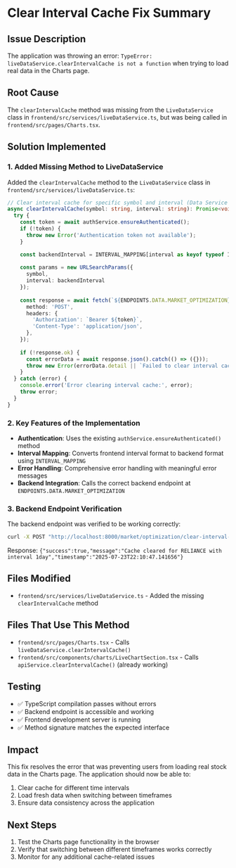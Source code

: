 # Clear Interval Cache Fix Summary

## Issue Description
The application was throwing an error: `TypeError: liveDataService.clearIntervalCache is not a function` when trying to load real data in the Charts page.

## Root Cause
The `clearIntervalCache` method was missing from the `LiveDataService` class in `frontend/src/services/liveDataService.ts`, but was being called in `frontend/src/pages/Charts.tsx`.

## Solution Implemented

### 1. Added Missing Method to LiveDataService
Added the `clearIntervalCache` method to the `LiveDataService` class in `frontend/src/services/liveDataService.ts`:

```typescript
// Clear interval cache for specific symbol and interval (Data Service - Port 8000)
async clearIntervalCache(symbol: string, interval: string): Promise<void> {
  try {
    const token = await authService.ensureAuthenticated();
    if (!token) {
      throw new Error('Authentication token not available');
    }

    const backendInterval = INTERVAL_MAPPING[interval as keyof typeof INTERVAL_MAPPING] || '1day';
    
    const params = new URLSearchParams({
      symbol,
      interval: backendInterval
    });
    
    const response = await fetch(`${ENDPOINTS.DATA.MARKET_OPTIMIZATION}/clear-interval-cache?${params}`, {
      method: 'POST',
      headers: {
        'Authorization': `Bearer ${token}`,
        'Content-Type': 'application/json',
      },
    });
    
    if (!response.ok) {
      const errorData = await response.json().catch(() => ({}));
      throw new Error(errorData.detail || `Failed to clear interval cache for ${symbol}`);
    }
  } catch (error) {
    console.error('Error clearing interval cache:', error);
    throw error;
  }
}
```

### 2. Key Features of the Implementation
- **Authentication**: Uses the existing `authService.ensureAuthenticated()` method
- **Interval Mapping**: Converts frontend interval format to backend format using `INTERVAL_MAPPING`
- **Error Handling**: Comprehensive error handling with meaningful error messages
- **Backend Integration**: Calls the correct backend endpoint at `ENDPOINTS.DATA.MARKET_OPTIMIZATION`

### 3. Backend Endpoint Verification
The backend endpoint was verified to be working correctly:
```bash
curl -X POST "http://localhost:8000/market/optimization/clear-interval-cache?symbol=RELIANCE&interval=1day" -H "Content-Type: application/json"
```
Response: `{"success":true,"message":"Cache cleared for RELIANCE with interval 1day","timestamp":"2025-07-23T22:10:47.141656"}`

## Files Modified
- `frontend/src/services/liveDataService.ts` - Added the missing `clearIntervalCache` method

## Files That Use This Method
- `frontend/src/pages/Charts.tsx` - Calls `liveDataService.clearIntervalCache()`
- `frontend/src/components/charts/LiveChartSection.tsx` - Calls `apiService.clearIntervalCache()` (already working)

## Testing
- ✅ TypeScript compilation passes without errors
- ✅ Backend endpoint is accessible and working
- ✅ Frontend development server is running
- ✅ Method signature matches the expected interface

## Impact
This fix resolves the error that was preventing users from loading real stock data in the Charts page. The application should now be able to:
1. Clear cache for different time intervals
2. Load fresh data when switching between timeframes
3. Ensure data consistency across the application

## Next Steps
1. Test the Charts page functionality in the browser
2. Verify that switching between different timeframes works correctly
3. Monitor for any additional cache-related issues 